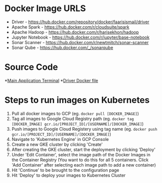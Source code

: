 # Docker Image URLS

* Driver - https://hub.docker.com/repository/docker/faarisismail/driver
* Apache Spark - https://hub.docker.com/r/cloudsuite/spark
* Apache Hadoop - https://hub.docker.com/r/harisekhon/hadoop
* Jupyter Notebook - https://hub.docker.com/r/jupyter/base-notebook
* Sonar Scanner - https://hub.docker.com/r/newtmitch/sonar-scanner
* Sonar Qube - https://hub.docker.com/_/sonarqube

# Source Code
*[Main Application Terminal](./driver/driver.py)
*[Driver Docker file](./driver/Dockerfile)

# Steps to run images on Kubernetes

1. Pull all docker images to GCP
   (eg. `docker pull [DOCKER_IMAGE]`)
2. Tag all images to Google Cloud Registry path
    (eg. `docker tag [DOCKER_IMAGE] gcr.io/[PROJECT_ID]/[USERNAME]/[DOCKER_IMAGE]`)
3. Push images to Google Cloud Registery using tag name
    (eg. `docker push gcr.io/[PROJECT_ID]/[USERNAME]/[DOCKER_IMAGE]`)
4. Navigate to 'Kubernetes Engine' in GCP Console
5. Create a new GKE cluster by clicking 'Create'
6. After creating the GKE cluster, start the deployment by clicking 'Deploy'
7. Under 'Edit Container', select the image path of the Docker Images in the Container Registry
   (You want to do this for all 5 containers. Click 'Add Container' after selecting each image path to add a new container)
8. Hit 'Continue' to be brought to the configuration page
9. Hit 'Deploy' to deploy your images to Kubernetes Cluster
